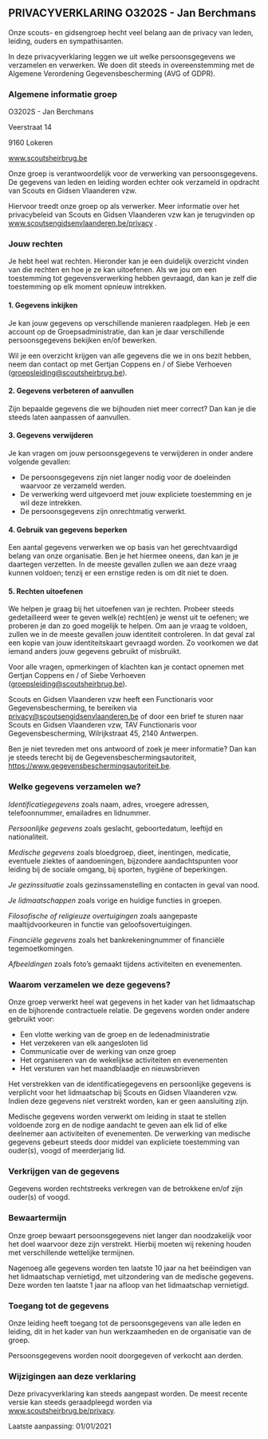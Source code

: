 ## PRIVACYVERKLARING O3202S - Jan Berchmans
Onze scouts- en gidsengroep hecht veel belang aan de privacy van leden, leiding, ouders en sympathisanten.

In deze privacyverklaring leggen we uit welke persoonsgegevens we verzamelen en verwerken. We doen dit steeds in overeenstemming met de Algemene Verordening Gegevensbescherming (AVG of GDPR).


### Algemene informatie groep
O3202S - Jan Berchmans

Veerstraat 14

9160 Lokeren

www.scoutsheirbrug.be

Onze groep is verantwoordelijk voor de verwerking van persoonsgegevens. De gegevens van leden en leiding worden echter ook verzameld in opdracht van Scouts en Gidsen Vlaanderen vzw.

Hiervoor treedt onze groep op als verwerker. Meer informatie over het privacybeleid van Scouts en Gidsen Vlaanderen vzw kan je terugvinden op www.scoutsengidsenvlaanderen.be/privacy .


### Jouw rechten
Je hebt heel wat rechten. Hieronder kan je een duidelijk overzicht vinden van die rechten en hoe je ze kan uitoefenen. Als we jou om een toestemming tot gegevensverwerking hebben gevraagd, dan kan je zelf die toestemming op elk moment opnieuw intrekken. 

#### 1. Gegevens inkijken
Je kan jouw gegevens op verschillende manieren raadplegen. Heb je een account op de Groepsadministratie, dan kan je daar verschillende persoonsgegevens bekijken en/of bewerken.

Wil je een overzicht krijgen van alle gegevens die we in ons bezit hebben, neem dan contact op met Gertjan Coppens en / of Siebe Verhoeven (groepsleiding@scoutsheirbrug.be).

#### 2. Gegevens verbeteren of aanvullen
Zijn bepaalde gegevens die we bijhouden niet meer correct? Dan kan je die steeds laten aanpassen of aanvullen.

#### 3. Gegevens verwijderen
Je kan vragen om jouw persoonsgegevens te verwijderen in onder andere volgende gevallen:

- De persoonsgegevens zijn niet langer nodig voor de doeleinden waarvoor ze verzameld werden.
- De verwerking werd uitgevoerd met jouw expliciete toestemming en je wil deze intrekken.
- De persoonsgegevens zijn onrechtmatig verwerkt.

#### 4. Gebruik van gegevens beperken
Een aantal gegevens verwerken we op basis van het gerechtvaardigd belang van onze organisatie. Ben je het hiermee oneens, dan kan je je daartegen verzetten. In de meeste gevallen zullen we aan deze vraag kunnen voldoen; tenzij er een ernstige reden is om dit niet te doen.

#### 5. Rechten uitoefenen
We helpen je graag bij het uitoefenen van je rechten. Probeer steeds gedetailleerd weer te geven welk(e) recht(en) je wenst uit te oefenen; we proberen je dan zo goed mogelijk te helpen. Om aan je vraag te voldoen, zullen we in de meeste gevallen jouw identiteit controleren. In dat geval zal een kopie van jouw identiteitskaart gevraagd worden. Zo voorkomen we dat iemand anders jouw gegevens gebruikt of misbruikt.

Voor alle vragen, opmerkingen of klachten kan je contact opnemen met Gertjan Coppens en / of Siebe Verhoeven (groepsleiding@scoutsheirbrug.be).

Scouts en Gidsen Vlaanderen vzw heeft een Functionaris voor Gegevensbescherming, te bereiken via privacy@scoutsengidsenvlaanderen.be of door een brief te sturen naar Scouts en Gidsen Vlaanderen vzw, TAV Functionaris voor Gegevensbescherming, Wilrijkstraat 45, 2140 Antwerpen.

Ben je niet tevreden met ons antwoord of zoek je meer informatie? Dan kan je steeds terecht bij de Gegevensbeschermingsautoriteit, https://www.gegevensbeschermingsautoriteit.be.


### Welke gegevens verzamelen we?
*Identificatiegegevens* zoals naam, adres, vroegere adressen, telefoonnummer, emailadres en lidnummer.

*Persoonlijke gegevens* zoals geslacht, geboortedatum, leeftijd en nationaliteit.

*Medische gegevens* zoals bloedgroep, dieet, inentingen, medicatie, eventuele ziektes of aandoeningen, bijzondere aandachtspunten voor leiding bij de sociale omgang, bij sporten, hygiëne of beperkingen.

*Je gezinssituatie* zoals gezinssamenstelling en contacten in geval van nood.

*Je lidmaatschappen* zoals vorige en huidige functies in groepen.

*Filosofische of religieuze overtuigingen* zoals aangepaste maaltijdvoorkeuren in functie van geloofsovertuigingen. 

*Financiële gegevens* zoals het bankrekeningnummer of financiële tegemoetkomingen.

*Afbeeldingen* zoals foto’s gemaakt tijdens activiteiten en evenementen.


### Waarom verzamelen we deze gegevens?
Onze groep verwerkt heel wat gegevens in het kader van het lidmaatschap en de bijhorende contractuele relatie. De gegevens worden onder andere gebruikt voor:

- Een vlotte werking van de groep en de ledenadministratie
- Het verzekeren van elk aangesloten lid
- Communicatie over de werking van onze groep
- Het organiseren van de wekelijkse activiteiten en evenementen
- Het versturen van het maandblaadje en nieuwsbrieven

Het verstrekken van de identificatiegegevens en persoonlijke gegevens is verplicht voor het lidmaatschap bij Scouts en Gidsen Vlaanderen vzw. Indien deze gegevens niet verstrekt worden, kan er geen aansluiting zijn. 

Medische gegevens worden verwerkt om leiding in staat te stellen voldoende zorg en de nodige aandacht te geven aan elk lid of elke deelnemer aan activiteiten of evenementen. De verwerking van medische gegevens gebeurt steeds door middel van expliciete toestemming van ouder(s), voogd of meerderjarig lid. 


### Verkrijgen van de gegevens
Gegevens worden rechtstreeks verkregen van de betrokkene en/of zijn ouder(s) of voogd.


### Bewaartermijn
Onze groep bewaart persoonsgegevens niet langer dan noodzakelijk voor het doel waarvoor deze zijn verstrekt. Hierbij moeten wij rekening houden met verschillende wettelijke termijnen.

Nagenoeg alle gegevens worden ten laatste 10 jaar na het beëindigen van het lidmaatschap vernietigd, met uitzondering van de medische gegevens. Deze worden ten laatste 1 jaar na afloop van het lidmaatschap vernietigd.


### Toegang tot de gegevens
Onze leiding heeft toegang tot de persoonsgegevens van alle leden en leiding, dit in het kader van hun werkzaamheden en de organisatie van de groep.

Persoonsgegevens worden nooit doorgegeven of verkocht aan derden.


### Wijzigingen aan deze verklaring
Deze privacyverklaring kan steeds aangepast worden. De meest recente versie kan steeds geraadpleegd worden via www.scoutsheirbrug.be/privacy.

Laatste aanpassing: 01/01/2021
